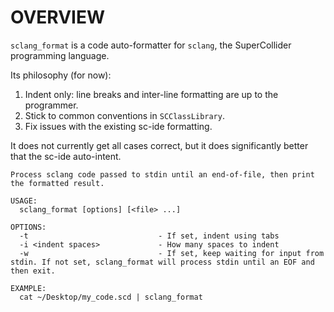 # OVERVIEW
`sclang_format` is a code auto-formatter for `sclang`, the SuperCollider programming language.

Its philosophy (for now):
1. Indent only: line breaks and inter-line formatting are up to the programmer.
2. Stick to common conventions in `SCClassLibrary`.
3. Fix issues with the existing sc-ide formatting.

It does not currently get all cases correct, but it does significantly better that the sc-ide auto-intent.

``` 
Process sclang code passed to stdin until an end-of-file, then print the formatted result.

USAGE: 
  sclang_format [options] [<file> ...]

OPTIONS:
  -t                             - If set, indent using tabs
  -i <indent spaces>             - How many spaces to indent
  -w                             - If set, keep waiting for input from stdin. If not set, sclang_format will process stdin until an EOF and then exit.

EXAMPLE:
  cat ~/Desktop/my_code.scd | sclang_format
